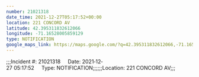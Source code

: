 ```yaml
---
number: 21021318
date_time: 2021-12-27T05:17:52+00:00
location: 221 CONCORD AV
latitude: 42.395311832612066
longitude: -71.16528005859129
type: NOTIFICATION
google_maps_link: https://maps.google.com/?q=42.395311832612066,-71.16528005859129
---
```


;;;Incident #: 21021318     Date: 2021‐12‐27 05:17:52     Type: NOTIFICATION;;;;;;Location: 221 CONCORD AV;;;
